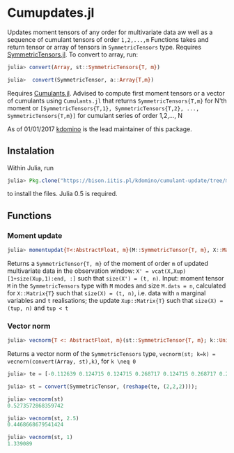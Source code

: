 # Cumupdates.jl

Updates moment tensors of any order for multivariate data aw well as a sequence of cumulant tensors of order `1,2,...,m`
Functions takes and return tensor or array of tensors in `SymmetricTensors` type. Requires [SymmetricTensors.jl](https://github.com/ZKSI/SymmetricTensors.jl). To convert to array, run:

```julia
julia> convert(Array, st::SymmetricTensors{T, m})
```

```julia
julia>  convert(SymmetricTensor, a::Array{T,m})
```
Requires [Cumulants.jl](https://github.com/ZKSI/Cumulants.jl). Advised to compute first moment tensors or a vector of cumulants using `Cumulants.jl` that returns
`SymmetricTensors{T,m}` for N'th moment or `[SymmetricTensors{T,1}, SymmetricTensors{T,2}, ..., SymmetricTensors{T,m}]` for cumulant series of order 1,2,..., N

As of 01/01/2017 [kdomino](https://github.com/kdomino) is the lead maintainer of this package.

## Instalation

Within Julia, run

```julia
julia> Pkg.clone("https://bison.iitis.pl/kdomino/cumulant-update/tree/master/Cumupdates")
```

to install the files.  Julia 0.5 is required.

## Functions


### Moment update

```julia
julia> momentupdat{T<:AbstractFloat, m}(M::SymmetricTensor{T, m}, X::Matrix{T}, Xup::Matrix{T})
```

Returns a `SymmetricTensor{T, m}` of the moment of order `m` of updated multivariate data in the observation window: `X' = vcat(X,Xup)[1+size(Xup,1):end, :]` such that `size(X') = (t, n)`. Input: moment tensor `M` in the `SymmetricTensors` type with `M` modes and size `M.dats = n`, calculated for `X::Matrix{T}` such that `size(X) = (t, n)`, i.e. data with `n` marginal variables and `t` realisations; the update `Xup::Matrix{T}` such that `size(X) = (tup, n)` and `tup < t`




### Vector norm

```julia
julia> vecnorm{T <: AbstractFloat, m}(st::SymmetricTensor{T, m}; k::Union{Float64, Int})
```

Returns a vector norm of the `SymmetricTensors` type, `vecnorm(st; k=k) = vecnorn(convert(Array, st),k)`, for `k \neq 0`

```julia
julia> te = [-0.112639 0.124715 0.124715 0.268717 0.124715 0.268717 0.268717 0.046154];

julia> st = convert(SymmetricTensor, (reshape(te, (2,2,2))));

julia> vecnorm(st)
0.5273572868359742

julia> vecnorm(st, 2.5)
0.4468668679541424

julia> vecnorm(st, 1)
1.339089

```
